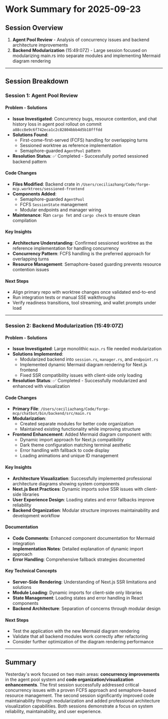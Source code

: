 # Work Summary for 2025-09-23

## Session Overview
1. **Agent Pool Review** - Analysis of concurrency issues and backend architecture improvements
2. **Backend Modularization** (15:49:07Z) - Large session focused on modularizing main.rs into separate modules and implementing Mermaid diagram rendering

---

## Session Breakdown

### Session 1: Agent Pool Review

#### Problem - Solutions
- **Issue Investigated**: Concurrency bugs, resource contention, and chat history loss in agent pool rollout on commit `a88cc8e9c6f742eca1c2c82804bbb4d5b18fffdd`
- **Solutions Found**:
  - First-come-first-served (FCFS) handling for overlapping turns
  - Sessioned worktree as reference implementation
  - Semaphore-guarded `AgentPool` pattern
- **Resolution Status**: ✅ Completed - Successfully ported sessioned backend pattern

#### Code Changes
- **Files Modified**: Backend crate in `/Users/ceciliazhang/Code/forge-mcp.worktrees/sessioned-frontend`
- **Components Added**:
  - Semaphore-guarded `AgentPool`
  - FCFS `SessionState` management
  - Modular endpoints and manager wiring
- **Maintenance**: Ran `cargo fmt` and `cargo check` to ensure clean compilation

#### Key Insights
- **Architecture Understanding**: Confirmed sessioned worktree as the reference implementation for handling concurrency
- **Concurrency Pattern**: FCFS handling is the preferred approach for overlapping turns
- **Resource Management**: Semaphore-based guarding prevents resource contention issues

#### Next Steps
- Align primary repo with worktree changes once validated end-to-end
- Run integration tests or manual SSE walkthroughs
- Verify readiness transitions, tool streaming, and wallet prompts under load

---

### Session 2: Backend Modularization (15:49:07Z)

#### Problem - Solutions
- **Issue Investigated**: Large monolithic `main.rs` file needed modularization
- **Solutions Implemented**:
  - Modularized backend into `session.rs`, `manager.rs`, and `endpoint.rs`
  - Implemented dynamic Mermaid diagram rendering for Next.js frontend
  - Fixed SSR compatibility issues with client-side only loading
- **Resolution Status**: ✅ Completed - Successfully modularized and enhanced with visualization

#### Code Changes
- **Primary File**: `/Users/ceciliazhang/Code/forge-mcp/chatbot/bin/backend/src/main.rs`
- **Modularization**:
  - Created separate modules for better code organization
  - Maintained existing functionality while improving structure
- **Frontend Enhancement**: Added Mermaid diagram component with:
  - Dynamic import approach for Next.js compatibility
  - Dark theme configuration matching terminal aesthetic
  - Error handling with fallback to code display
  - Loading animations and unique ID management

#### Key Insights
- **Architecture Visualization**: Successfully implemented professional architecture diagrams showing system components
- **Next.js Best Practices**: Dynamic imports solve SSR issues with client-side libraries
- **User Experience Design**: Loading states and error fallbacks improve reliability
- **Backend Organization**: Modular structure improves maintainability and development workflow

#### Documentation
- **Code Comments**: Enhanced component documentation for Mermaid integration
- **Implementation Notes**: Detailed explanation of dynamic import approach
- **Error Handling**: Comprehensive fallback strategies documented

#### Key Technical Concepts
- **Server-Side Rendering**: Understanding of Next.js SSR limitations and solutions
- **Module Loading**: Dynamic imports for client-side only libraries
- **State Management**: Loading states and error handling in React components
- **Backend Architecture**: Separation of concerns through modular design

#### Next Steps
- Test the application with the new Mermaid diagram rendering
- Validate that all backend modules work correctly after refactoring
- Consider further optimization of the diagram rendering performance

---

## Summary
Yesterday's work focused on two main areas: **concurrency improvements** in the agent pool system and **code organization/visualization enhancements**. The first session successfully addressed critical concurrency issues with a proven FCFS approach and semaphore-based resource management. The second session significantly improved code maintainability through modularization and added professional architecture visualization capabilities. Both sessions demonstrate a focus on system reliability, maintainability, and user experience.